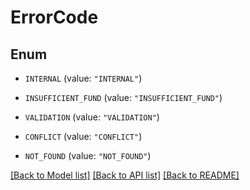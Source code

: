 # ErrorCode

## Enum


* `INTERNAL` (value: `"INTERNAL"`)

* `INSUFFICIENT_FUND` (value: `"INSUFFICIENT_FUND"`)

* `VALIDATION` (value: `"VALIDATION"`)

* `CONFLICT` (value: `"CONFLICT"`)

* `NOT_FOUND` (value: `"NOT_FOUND"`)


[[Back to Model list]](../README.md#documentation-for-models) [[Back to API list]](../README.md#documentation-for-api-endpoints) [[Back to README]](../README.md)



